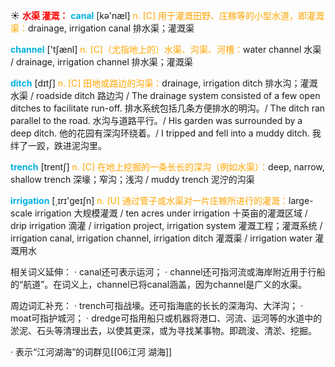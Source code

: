 ☀ <font color="red">**水渠 灌溉：**</font>
<font color="sky blue">**canal**</font> [kə'næl] 
<font color="orange">n. [C] 用于灌溉田野、庄稼等的小型水道，即灌溉渠：</font>drainage, irrigation canal 排水渠；灌溉渠

<font color="sky blue">**channel**</font> ['tʃænl] 
<font color="orange">n. [C]（尤指地上的）水渠、沟渠、河槽：</font>water channel 水渠 / drainage, irrigation channel 排水渠；灌溉渠
           
<font color="sky blue">**ditch**</font> [dɪtʃ]
<font color="orange">n. [C] 田地或路边的沟渠：</font>drainage, irrigation ditch 排水沟；灌溉水渠 / roadside ditch 路边沟 / The drainage system consisted of a few open ditches to facilitate run-off. 排水系统包括几条方便排水的明沟。/ The ditch ran parallel to the road. 水沟与道路平行。/ His garden was surrounded by a deep ditch. 他的花园有深沟环绕着。/ I tripped and fell into a muddy ditch. 我绊了一跤，跌进泥沟里。           

<font color="sky blue">**trench**</font> [trentʃ]
<font color="orange">n. [C] 在地上挖掘的一条长长的深沟（例如水渠）：</font>deep, narrow, shallow trench 深壕；窄沟；浅沟 / muddy trench 泥泞的沟渠

<font color="sky blue">**irrigation**</font> [͵ɪrɪ'ɡeɪʃn] 
<font color="orange">n. [U] 通过管子或水渠对一片庄稼所进行的灌溉：</font>large-scale irrigation 大规模灌溉 / ten acres under irrigation 十英亩的灌溉区域 / drip irrigation 滴灌 / irrigation project, irrigation system 灌溉工程；灌溉系统 / irrigation canal, irrigation channel, irrigation ditch 灌溉渠 / irrigation water 灌溉用水

相关词义延伸：
· canal还可表示运河；
· channel还可指河流或海岸附近用于行船的“航道”。在词义上，channel已将canal涵盖，因为channel是广义的水渠。

周边词汇补充：
· trench可指战壕。还可指海底的长长的深海沟、大洋沟；
· moat可指护城河；
· dredge可指用船只或机器将港口、河流、运河等的水道中的淤泥、石头等清理出去，以使其更深，或为寻找某事物。即疏浚、清淤、挖掘。

· 表示“江河湖海”的词群见[[06江河 湖海]]
